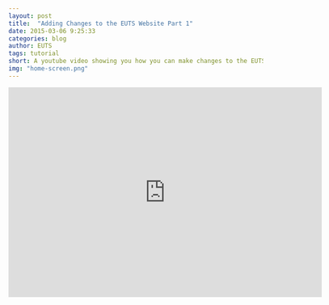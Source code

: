 ```yaml
---
layout: post
title:  "Adding Changes to the EUTS Website Part 1"
date: 2015-03-06 9:25:33
categories: blog
author: EUTS
tags: tutorial
short: A youtube video showing you how you can make changes to the EUTS website. (Part 1)
img: "home-screen.png"
---
```


<div style="text-align:center">
<iframe width="620" height="415" src="https://www.youtube.com/embed/eEpB3ChnlFk" frameborder="0" allowfullscreen></iframe>
</div>